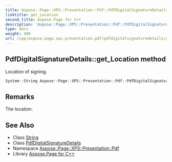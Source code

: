 ```yaml
---
title: Aspose::Page::XPS::Presentation::Pdf::PdfDigitalSignatureDetails::get_Location method
linktitle: get_Location
second_title: Aspose.Page for C++
description: 'Aspose::Page::XPS::Presentation::Pdf::PdfDigitalSignatureDetails::get_Location method. Location of signing in C++.'
type: docs
weight: 400
url: /cpp/aspose.page.xps.presentation.pdf/pdfdigitalsignaturedetails/get_location/
---
```

## PdfDigitalSignatureDetails::get_Location method


Location of signing.

```cpp
System::String Aspose::Page::XPS::Presentation::Pdf::PdfDigitalSignatureDetails::get_Location() const
```

## Remarks


The location. 
## See Also

* Class [String](../../../system/string/)
* Class [PdfDigitalSignatureDetails](../)
* Namespace [Aspose::Page::XPS::Presentation::Pdf](../../)
* Library [Aspose.Page for C++](../../../)
